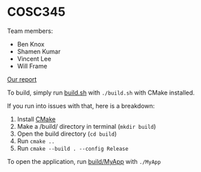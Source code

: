 # COSC345

Team members:
- Ben Knox
- Shamen Kumar
- Vincent Lee
- Will Frame

[Our report](assignment1.md)

To build, simply run [build.sh](build.sh) with ``./build.sh`` with CMake installed.

If you run into issues with that, here is a breakdown:

1. Install [CMake](https://cmake.org/install/)
2. Make a /build/ directory in terminal (``mkdir build``)
3. Open the build directory (``cd build``)
4. Run ``cmake ..``
5. Run ``cmake --build . --config Release``

To open the application, run [build/MyApp](build/MyApp) with ``./MyApp``
